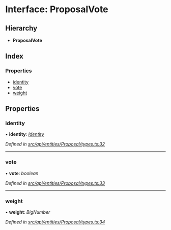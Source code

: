# Interface: ProposalVote

## Hierarchy

* **ProposalVote**

## Index

### Properties

* [identity](proposalvote.md#identity)
* [vote](proposalvote.md#vote)
* [weight](proposalvote.md#weight)

## Properties

###  identity

• **identity**: *[Identity](../classes/identity.md)*

*Defined in [src/api/entities/Proposal/types.ts:32](https://github.com/PolymathNetwork/polymesh-sdk/blob/bd45e868/src/api/entities/Proposal/types.ts#L32)*

___

###  vote

• **vote**: *boolean*

*Defined in [src/api/entities/Proposal/types.ts:33](https://github.com/PolymathNetwork/polymesh-sdk/blob/bd45e868/src/api/entities/Proposal/types.ts#L33)*

___

###  weight

• **weight**: *BigNumber*

*Defined in [src/api/entities/Proposal/types.ts:34](https://github.com/PolymathNetwork/polymesh-sdk/blob/bd45e868/src/api/entities/Proposal/types.ts#L34)*
